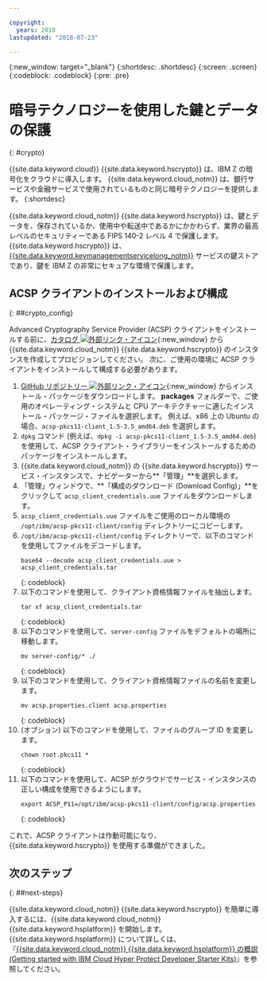 ```yaml
---

copyright:
  years: 2018
lastupdated: "2018-07-23"

---
```

{:new_window: target="_blank"}
{:shortdesc: .shortdesc}
{:screen: .screen}
{:codeblock: .codeblock}
{:pre: .pre}

# 暗号テクノロジーを使用した鍵とデータの保護
{: #crypto}

{{site.data.keyword.cloud}} {{site.data.keyword.hscrypto}} は、IBM Z の暗号化をクラウドに導入します。 {{site.data.keyword.cloud_notm}} は、銀行サービスや金融サービスで使用されているものと同じ暗号テクノロジーを提供します。
{:shortdesc}

{{site.data.keyword.cloud_notm}} {{site.data.keyword.hscrypto}} は、鍵とデータを、保存されているか、使用中や転送中であるかにかかわらず、業界の最高レベルのセキュリティーである FIPS 140-2 レベル 4 で保護します。{{site.data.keyword.hscrypto}} は、[{{site.data.keyword.keymanagementservicelong_notm}}](/docs/services/hs-crypto/index.html#get-started) サービスの鍵ストアであり、鍵を IBM Z の非常にセキュアな環境で保護します。

## ACSP クライアントのインストールおよび構成
{: ##crypto_config}

Advanced Cryptography Service Provider (ACSP) クライアントをインストールする前に、[カタログ ![外部リンク・アイコン](../../icons/launch-glyph.svg "外部リンク・アイコン")](https://{DomainName}/catalog/services/hyper-protect-crypto-services){:new_window} から {{site.data.keyword.cloud_notm}} {{site.data.keyword.hscrypto}} のインスタンスを作成してプロビジョンしてください。 次に、ご使用の環境に ACSP クライアントをインストールして構成する必要があります。

1. [GitHub リポジトリー ![外部リンク・アイコン](../../icons/launch-glyph.svg "外部リンク・アイコン")](https://github.com/ibm-developer/ibm-cloud-hyperprotectcrypto){:new_window} からインストール・パッケージをダウンロードします。 **packages** フォルダーで、ご使用のオペレーティング・システムと CPU アーキテクチャーに適したインストール・パッケージ・ファイルを選択します。 例えば、x86 上の Ubuntu の場合、`acsp-pkcs11-client_1.5-3.5_amd64.deb` を選択します。
2. `dpkg` コマンド (例えば、`dpkg -i acsp-pkcs11-client_1.5-3.5_amd64.deb`) を使用して、ACSP クライアント・ライブラリーをインストールするためのパッケージをインストールします。
3. {{site.data.keyword.cloud_notm}} の {{site.data.keyword.hscrypto}} サービス・インスタンスで、ナビゲーターから**「管理」**を選択します。
4. 「管理」ウィンドウで、**「構成のダウンロード (Download Config)」**をクリックして `acsp_client_credentials.uue` ファイルをダウンロードします。
5. `acsp_client_credentials.uue` ファイルをご使用のローカル環境の `/opt/ibm/acsp-pkcs11-client/config` ディレクトリーにコピーします。
6. `/opt/ibm/acsp-pkcs11-client/config` ディレクトリーで、以下のコマンドを使用してファイルをデコードします。
   ```
   base64 --decode acsp_client_credentials.uue > acsp_client_credentials.tar
   ```
   {: codeblock}
7. 以下のコマンドを使用して、クライアント資格情報ファイルを抽出します。
   ```
   tar xf acsp_client_credentials.tar
   ```
   {: codeblock}
8. 以下のコマンドを使用して、`server-config` ファイルをデフォルトの場所に移動します。
   ```
   mv server-config/* ./
   ```
   {: codeblock}
9. 以下のコマンドを使用して、クライアント資格情報ファイルの名前を変更します。
   ```
   mv acsp.properties.client acsp.properties
   ```
   {: codeblock}
10. (オプション) 以下のコマンドを使用して、ファイルのグループ ID を変更します。
    ```
    chown root.pkcs11 *
    ```
    {: codeblock}
11. 以下のコマンドを使用して、ACSP がクラウドでサービス・インスタンスの正しい構成を使用できるようにします。
    ```
    export ACSP_P11=/opt/ibm/acsp-pkcs11-client/config/acsp.properties
    ```
    {: codeblock}

これで、ACSP クライアントは作動可能になり、{{site.data.keyword.hscrypto}} を使用する準備ができました。

## 次のステップ
{: ##next-steps}

{{site.data.keyword.cloud_notm}} {{site.data.keyword.hscrypto}} を簡単に導入するには、{{site.data.keyword.cloud_notm}} {{site.data.keyword.hsplatform}} を開始します。 {{site.data.keyword.hsplatform}} について詳しくは、『[{{site.data.keyword.cloud_notm}} {{site.data.keyword.hsplatform}} の概説 (Getting started with IBM Cloud Hyper Protect Developer Starter Kits)](/docs/services/hypersecure-platform/index.html)』を参照してください。
